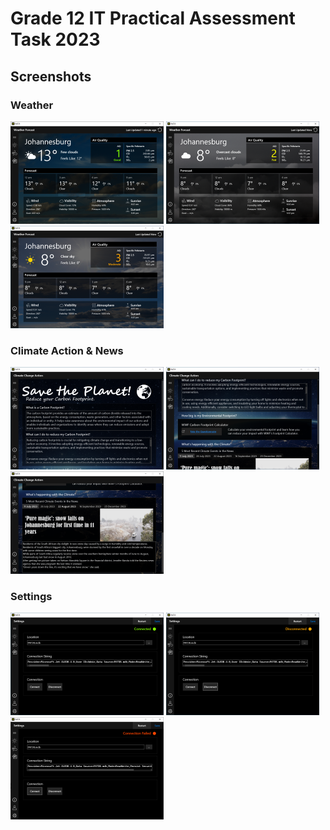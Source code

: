 # Grade 12 IT Practical Assessment Task 2023
## Screenshots 
### Weather
<img src="Weather.PNG" width="245" height="164"> <img src="Overcast Clouds.PNG" width="245" height="164"> <img src="Clear Sky.PNG" width="245" height="164">

### Climate Action & News 
<img src="Save the Planet.PNG" width="245" height="164"> <img src="Carbon Footprint.PNG" width="245" height="164"> <img src="News.PNG" width="245" height="164">

### Settings 
<img src="Connected Settings.PNG" width="245" height="164"> <img src="Disconnected Settings.PNG" width="245" height="164"> <img src="Connection Failed Settings.PNG" width="245" height="164"> 
